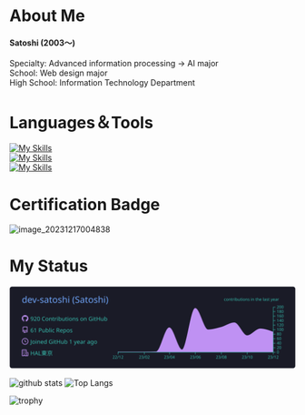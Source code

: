 # About Me

#### Satoshi (2003〜)

Specialty: Advanced information processing → AI major<br>
School: Web design major<br>
High School: Information Technology Department

<!--
# Community
HAL東京限定のコミュニティ運営してます！<br>
https://discord.com/channels/1082025141774589952/1101669015337848933
-->

# Languages＆Tools
[![My Skills](https://skillicons.dev/icons?i=html,css,sass,js,ts,python,react,nextjs,django,flask,tailwind,bootstrap)](https://skillicons.dev)<br>
[![My Skills](https://skillicons.dev/icons?i=aws,heroku,docker,linux,postgres,mysql,redis,sqlite,nginx)](https://skillicons.dev)<br>
[![My Skills](https://skillicons.dev/icons?i=ai,ps,figma,vscode,vim,git,github,postman,raspberrypi)](https://skillicons.dev)

# Certification Badge
<img width="75" height="75" alt="image_20231217004838" src="https://github.com/dev-satoshi/dev-satoshi/assets/102169197/831e5ca0-ed56-4bfc-91e0-5dad21fc3a2f">

# My Status
![](https://raw.githubusercontent.com/dev-satoshi/dev-satoshi/main/profile-summary-card-output/tokyonight/0-profile-details.svg)

<p align="">
  <img alt="github stats" height="180px" src="https://github-readme-stats.vercel.app/api?username=dev-satoshi&show_icons=true&theme=tokyonight&hide_border=true" />
  <img alt="Top Langs" height="180px" src="https://github-readme-stats.vercel.app/api/top-langs/?username=dev-satoshi&hide=html,css&langs_count=8&layout=compact&show_icons=true&theme=tokyonight&hide_border=true" />
</p>

<img alt="trophy" height="180px" src="https://github-profile-trophy.vercel.app/?username=dev-satoshi&theme=tokyonight&column=8)](https://github.com/ryo-ma/github-profile-trophy&no-frame=true" />
